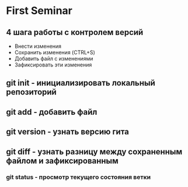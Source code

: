 # First Seminar
## 4 шага работы с контролем версий
* Внести изменения
* Сохранить изменения (CTRL+S)
* Добавить файл с изменениями
* Зафиксировать эти изменения
## git init - инициализировать локальный репозиторий
## git add - добавить файл
## git version - узнать версию гита
## git diff - узнать разницу между сохраненным файлом и зафиксированным
### git status - просмотр текущего состояния ветки